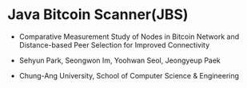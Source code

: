 # Java Bitcoin Scanner(JBS)

* Comparative Measurement Study of Nodes in Bitcoin Network and Distance-based Peer Selection for Improved Connectivity

* Sehyun Park, Seongwon Im, Yoohwan Seol, Jeongyeup Paek

* Chung-Ang University, School of Computer Science & Engineering
